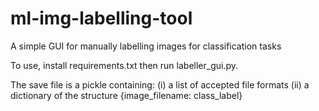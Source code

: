 # ml-img-labelling-tool
A simple GUI for manually labelling images for classification tasks

To use, install requirements.txt then run labeller_gui.py.

The save file is a pickle containing:
  (i) a list of accepted file formats
  (ii) a dictionary of the structure {image_filename: class_label}
